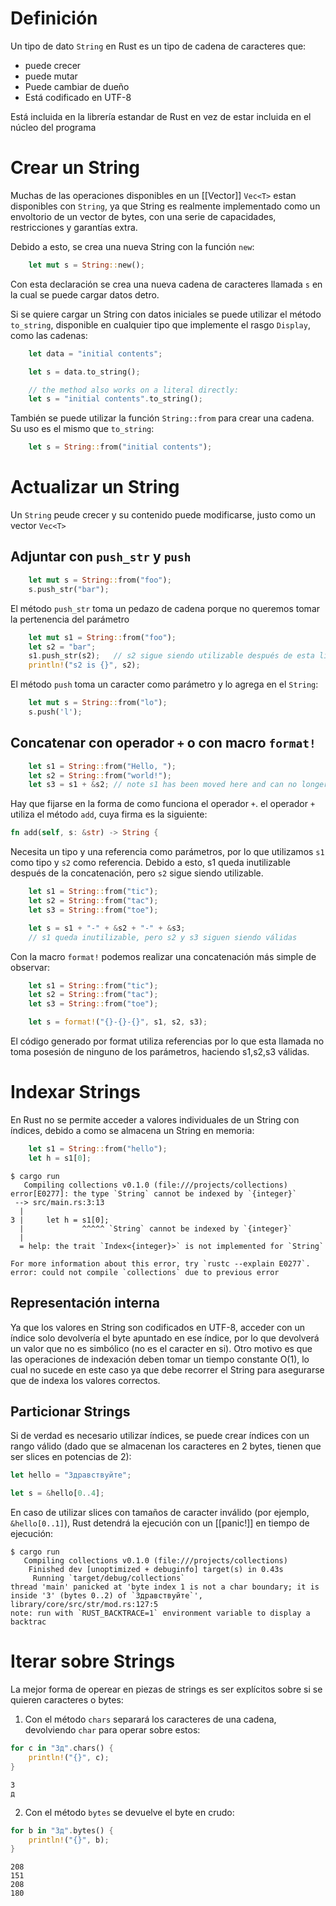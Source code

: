 # Definición
Un tipo de dato `String` en Rust es un tipo de cadena de caracteres que:
- puede crecer
- puede mutar
- Puede cambiar de dueño
- Está codificado en UTF-8

Está incluida en la librería estandar de Rust en vez de estar incluida en el núcleo del programa
# Crear un String
Muchas de las operaciones disponibles en un [[Vector]] `Vec<T>` estan disponibles con `String`, ya que String es realmente implementado como un envoltorio de un vector de bytes, con una serie de capacidades, restricciones y garantías extra. 

Debido a esto, se crea una nueva String con la función `new`:
```rust
	let mut s = String::new();
```

Con esta declaración se crea una nueva cadena de caracteres llamada `s` en la cual se puede cargar datos detro.

Si se quiere cargar un String con datos iniciales se puede utilizar el método `to_string`, disponible en cualquier tipo que implemente el rasgo `Display`, como las cadenas:
```rust
    let data = "initial contents";

    let s = data.to_string();

    // the method also works on a literal directly:
    let s = "initial contents".to_string();
```

También se puede utilizar la función `String::from` para crear una cadena. Su uso es el mismo que `to_string`:
```rust
    let s = String::from("initial contents");
```

# Actualizar un String
Un `String` peude crecer y su contenido puede modificarse, justo como un vector `Vec<T>`
## Adjuntar con `push_str` y `push`
```rust
    let mut s = String::from("foo");
    s.push_str("bar");
```
El método `push_str` toma un pedazo de cadena porque no queremos tomar la pertenencia del parámetro
```rust
    let mut s1 = String::from("foo");
    let s2 = "bar";
	s1.push_str(s2);   // s2 sigue siendo utilizable después de esta linea
    println!("s2 is {}", s2);
```

El método `push` toma un caracter como parámetro y lo agrega en el `String`:
```rust
    let mut s = String::from("lo");
    s.push('l');
```

## Concatenar con operador `+` o con macro `format!`
```rust
	let s1 = String::from("Hello, ");
    let s2 = String::from("world!");
    let s3 = s1 + &s2; // note s1 has been moved here and can no longer be used
```
Hay que fijarse en la forma de como funciona el operador `+`. el operador `+` utiliza el método `add`, cuya firma es la siguiente:
```rust
fn add(self, s: &str) -> String {
```
Necesita un tipo y una referencia como parámetros, por lo que utilizamos `s1` como tipo y `s2` como referencia. Debido a esto, s1 queda inutilizable después de la concatenación, pero `s2` sigue siendo utilizable.
```rust
    let s1 = String::from("tic");
    let s2 = String::from("tac");
    let s3 = String::from("toe");

    let s = s1 + "-" + &s2 + "-" + &s3;
    // s1 queda inutilizable, pero s2 y s3 siguen siendo válidas
```

Con la macro `format!` podemos realizar una concatenación más simple de observar:
```rust
    let s1 = String::from("tic");
    let s2 = String::from("tac");
    let s3 = String::from("toe");

    let s = format!("{}-{}-{}", s1, s2, s3);
```
El código generado por format utiliza referencias por lo que esta llamada no toma posesión de ninguno de los parámetros, haciendo s1,s2,s3 válidas.

# Indexar Strings
En Rust no se permite acceder a valores individuales de un String con índices, debido a como se almacena un String en memoria:
```rust
    let s1 = String::from("hello");
    let h = s1[0];
```
```console
$ cargo run
   Compiling collections v0.1.0 (file:///projects/collections)
error[E0277]: the type `String` cannot be indexed by `{integer}`
 --> src/main.rs:3:13
  |
3 |     let h = s1[0];
  |             ^^^^^ `String` cannot be indexed by `{integer}`
  |
  = help: the trait `Index<{integer}>` is not implemented for `String`

For more information about this error, try `rustc --explain E0277`.
error: could not compile `collections` due to previous error
```
## Representación interna
Ya que los valores en String son codificados en UTF-8, acceder con un índice solo devolvería el byte apuntado en ese índice, por lo que devolverá un valor que no es simbólico (no es el caracter en si). Otro motivo es que las operaciones de indexación deben tomar un tiempo constante O(1), lo cual no sucede en este caso ya que debe recorrer el String para asegurarse que de indexa los valores correctos.

## Particionar Strings
Si de verdad es necesario utilizar índices, se puede crear índices con un rango válido (dado que se almacenan los caracteres en 2 bytes, tienen que ser slices en potencias de 2):
```rust
let hello = "Здравствуйте";

let s = &hello[0..4];
```

En caso de utilizar slices con tamaños de caracter inválido (por ejemplo, `&hello[0..1]`), Rust detendrá la ejecución con un [[panic!]] en tiempo de ejecución:
```console
$ cargo run
   Compiling collections v0.1.0 (file:///projects/collections)
    Finished dev [unoptimized + debuginfo] target(s) in 0.43s
     Running `target/debug/collections`
thread 'main' panicked at 'byte index 1 is not a char boundary; it is inside 'З' (bytes 0..2) of `Здравствуйте`', library/core/src/str/mod.rs:127:5
note: run with `RUST_BACKTRACE=1` environment variable to display a backtrac
```

# Iterar sobre Strings
La mejor forma de operear en piezas de strings es ser explícitos sobre si se quieren caracteres o bytes:
1. Con el método `chars` separará los caracteres de una cadena, devolviendo `char` para operar sobre estos:
```rust
for c in "Зд".chars() {
    println!("{}", c);
}
```
```text
З
д
```
2. Con el método `bytes` se devuelve el byte en crudo:
```rust
for b in "Зд".bytes() {
    println!("{}", b);
}
```
```text
208
151
208
180
```
